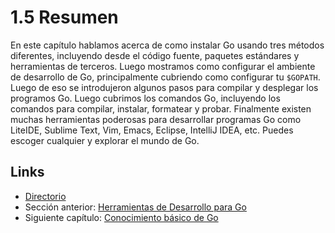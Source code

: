 # 1.5 Resumen

En este capítulo hablamos acerca de como instalar Go usando tres métodos diferentes, incluyendo desde el código fuente, paquetes estándares y herramientas de terceros. Luego mostramos como configurar el ambiente de desarrollo de Go, principalmente cubriendo como configurar tu `$GOPATH`. Luego de eso se introdujeron algunos pasos para compilar y desplegar los programos Go. Luego cubrimos los comandos Go, incluyendo los comandos para compilar, instalar, formatear y probar. Finalmente existen muchas herramientas poderosas para desarrollar programas Go como LiteIDE, Sublime Text, Vim, Emacs, Eclipse, IntelliJ IDEA, etc. Puedes escoger cualquier y explorar el mundo de Go.

## Links

- [Directorio](preface.md)
- Sección anterior: [Herramientas de Desarrollo para Go](01.4.md)
- Siguiente capítulo: [Conocimiento básico de Go](02.0.md)
